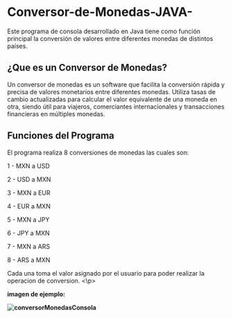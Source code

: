 # Conversor-de-Monedas-JAVA-
Este programa de consola desarrollado en Java tiene como función principal la conversión de valores entre diferentes monedas de distintos países.

<h2>¿Que es un Conversor de Monedas?</h2>
Un conversor de monedas es un software que facilita la conversión rápida y precisa de valores monetarios entre diferentes monedas. Utiliza tasas de cambio actualizadas para calcular el valor equivalente de una moneda en otra, siendo útil para viajeros, comerciantes internacionales y transacciones financieras en múltiples monedas.

<h2>Funciones del Programa</h2>

El programa realiza 8 conversiones de monedas las cuales son:


<p> 1 - MXN a USD 
<p> 2 - USD a MXN 
<p> 3 - MXN a EUR 
<p> 4 - EUR a MXN 
<p> 5 - MXN a JPY 
<p> 6 - JPY a MXN 
<p> 7 - MXN a ARS 
<p> 8 - ARS a MXN 

<p>
Cada una toma el valor asignado por el usuario para poder realizar la operacion de conversion.
<\p>
  
<b> imagen de ejemplo:

![conversorMonedasConsola](https://github.com/JavierCalderonMtz/Conversor-de-Monedas-JAVA-/assets/157148752/d792ae41-a522-45ad-a725-73e2a2a9e8a3)


